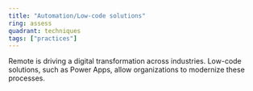 ```yaml
---
title: "Automation/Low-code solutions"
ring: assess
quadrant: techniques
tags: ["practices"]
---
```


Remote is driving a digital transformation across industries. Low-code solutions, such as Power Apps, allow organizations to modernize these processes.
